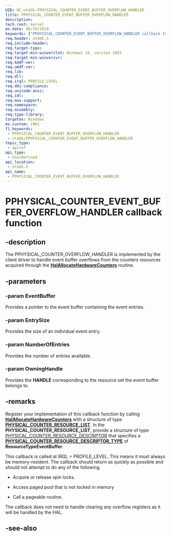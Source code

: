 ```yaml
---
UID: NC:ntddk.PPHYSICAL_COUNTER_EVENT_BUFFER_OVERFLOW_HANDLER
title: PPHYSICAL_COUNTER_EVENT_BUFFER_OVERFLOW_HANDLER
description: 
tech.root: kernel
ms.date: 08/19/2019
keywords: ["PPHYSICAL_COUNTER_EVENT_BUFFER_OVERFLOW_HANDLER callback function"]
req.header: ntddk.h
req.include-header: 
req.target-type: 
req.target-min-winverclnt: Windows 10, version 1903
req.target-min-winversvr: 
req.kmdf-ver: 
req.umdf-ver: 
req.lib: 
req.dll: 
req.irql: PROFILE_LEVEL
req.ddi-compliance: 
req.unicode-ansi: 
req.idl: 
req.max-support: 
req.namespace: 
req.assembly: 
req.type-library: 
targetos: Windows
ms.custom: 19H1
f1_keywords:
 - PPHYSICAL_COUNTER_EVENT_BUFFER_OVERFLOW_HANDLER
 - ntddk/PPHYSICAL_COUNTER_EVENT_BUFFER_OVERFLOW_HANDLER
topic_type:
 - apiref
api_type:
 - UserDefined
api_location:
 - ntddk.h
api_name:
 - PPHYSICAL_COUNTER_EVENT_BUFFER_OVERFLOW_HANDLER
---
```


# PPHYSICAL_COUNTER_EVENT_BUFFER_OVERFLOW_HANDLER callback function


## -description

The PPHYSICAL_COUNTER_OVERFLOW_HANDLER is implemented by the client driver to handle event buffer overflows from the counters resources acquired through the [**HalAllocateHardwareCounters**](nf-ntddk-halallocatehardwarecounters.md) routine.

## -parameters

### -param EventBuffer

Provides a pointer to the event buffer containing the event entries.

### -param EntrySize

Provides the size of an individual event entry.

### -param NumberOfEntries

Provides the number of entries available.

### -param OwningHandle

Provides the <b>HANDLE</b> corresponding to the resource set the event buffer belongs to.

## -remarks

Register your implementation of this callback function by calling [**HalAllocateHardwareCounters**](nf-ntddk-halallocatehardwarecounters.md) with a structure of type [**PHYSICAL_COUNTER_RESOURCE_LIST**](ns-ntddk-_physical_counter_resource_list.md).  In the **PHYSICAL_COUNTER_RESOURCE_LIST**, provide a structure of type [PHYSICAL_COUNTER_RESOURCE_DESCRIPTOR](ns-ntddk-_physical_counter_resource_descriptor.md) that specifies a [**PHYSICAL_COUNTER_RESOURCE_DESCRIPTOR_TYPE**](ne-ntddk-_physical_counter_resource_descriptor_type.md) of **ResourceTypeEventBuffer**.

This callback is called at IRQL = PROFILE_LEVEL. This means it must always be memory-resident. The callback should return as quickly as possible and should not attempt to do any of the following.

* Acquire or release spin locks.

* Access paged pool that is not locked in memory

* Call a pageable routine.

The callback does not need to handle clearing any overflow registers as it will be handled by the HAL.

## -see-also

